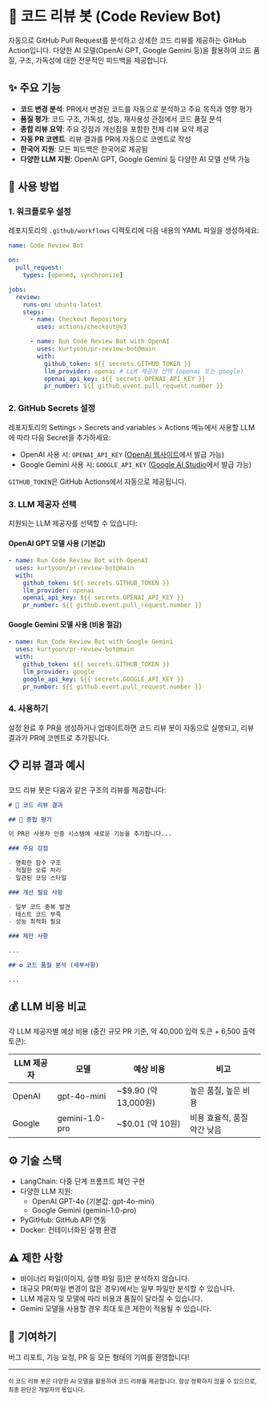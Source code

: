 # 🧐 코드 리뷰 봇 (Code Review Bot)

자동으로 GitHub Pull Request를 분석하고 상세한 코드 리뷰를 제공하는 GitHub Action입니다. 다양한 AI 모델(OpenAI GPT, Google Gemini 등)을 활용하여 코드 품질, 구조, 가독성에 대한 전문적인 피드백을 제공합니다.

## ✨ 주요 기능

- **코드 변경 분석**: PR에서 변경된 코드를 자동으로 분석하고 주요 목적과 영향 평가
- **품질 평가**: 코드 구조, 가독성, 성능, 재사용성 관점에서 코드 품질 분석
- **종합 리뷰 요약**: 주요 강점과 개선점을 포함한 전체 리뷰 요약 제공
- **자동 PR 코멘트**: 리뷰 결과를 PR에 자동으로 코멘트로 작성
- **한국어 지원**: 모든 피드백은 한국어로 제공됨
- **다양한 LLM 지원**: OpenAI GPT, Google Gemini 등 다양한 AI 모델 선택 가능

## 🚀 사용 방법

### 1. 워크플로우 설정

레포지토리의 `.github/workflows` 디렉토리에 다음 내용의 YAML 파일을 생성하세요:

```yaml
name: Code Review Bot

on:
  pull_request:
    types: [opened, synchronize]

jobs:
  review:
    runs-on: ubuntu-latest
    steps:
      - name: Checkout Repository
        uses: actions/checkout@v3

      - name: Run Code Review Bot with OpenAI
        uses: kurtyoon/pr-review-bot@main
        with:
          github_token: ${{ secrets.GITHUB_TOKEN }}
          llm_provider: openai # LLM 제공자 선택 (openai 또는 google)
          openai_api_key: ${{ secrets.OPENAI_API_KEY }}
          pr_number: ${{ github.event.pull_request.number }}
```

### 2. GitHub Secrets 설정

레포지토리의 Settings > Secrets and variables > Actions 메뉴에서 사용할 LLM에 따라 다음 Secret을 추가하세요:

- OpenAI 사용 시: `OPENAI_API_KEY` ([OpenAI 웹사이트](https://platform.openai.com/api-keys)에서 발급 가능)
- Google Gemini 사용 시: `GOOGLE_API_KEY` ([Google AI Studio](https://makersuite.google.com/app/apikey)에서 발급 가능)

`GITHUB_TOKEN`은 GitHub Actions에서 자동으로 제공됩니다.

### 3. LLM 제공자 선택

지원되는 LLM 제공자를 선택할 수 있습니다:

#### OpenAI GPT 모델 사용 (기본값)

```yaml
- name: Run Code Review Bot with OpenAI
  uses: kurtyoon/pr-review-bot@main
  with:
    github_token: ${{ secrets.GITHUB_TOKEN }}
    llm_provider: openai
    openai_api_key: ${{ secrets.OPENAI_API_KEY }}
    pr_number: ${{ github.event.pull_request.number }}
```

#### Google Gemini 모델 사용 (비용 절감)

```yaml
- name: Run Code Review Bot with Google Gemini
  uses: kurtyoon/pr-review-bot@main
  with:
    github_token: ${{ secrets.GITHUB_TOKEN }}
    llm_provider: google
    google_api_key: ${{ secrets.GOOGLE_API_KEY }}
    pr_number: ${{ github.event.pull_request.number }}
```

### 4. 사용하기

설정 완료 후 PR을 생성하거나 업데이트하면 코드 리뷰 봇이 자동으로 실행되고, 리뷰 결과가 PR에 코멘트로 추가됩니다.

## 📋 리뷰 결과 예시

코드 리뷰 봇은 다음과 같은 구조의 리뷰를 제공합니다:

```markdown
# 🧐 코드 리뷰 결과

## 📝 종합 평가

이 PR은 사용자 인증 시스템에 새로운 기능을 추가합니다...

### 주요 강점

- 명확한 함수 구조
- 적절한 오류 처리
- 일관된 코딩 스타일

### 개선 필요 사항

- 일부 코드 중복 발견
- 테스트 코드 부족
- 성능 최적화 필요

### 제안 사항

...

## ⚙️ 코드 품질 분석 (세부사항)

...
```

## 💰 LLM 비용 비교

각 LLM 제공자별 예상 비용 (중간 규모 PR 기준, 약 40,000 입력 토큰 + 6,500 출력 토큰):

| LLM 제공자 | 모델           | 예상 비용            | 비고                        |
| ---------- | -------------- | -------------------- | --------------------------- |
| OpenAI     | gpt-4o-mini    | ~$9.90 (약 13,000원) | 높은 품질, 높은 비용        |
| Google     | gemini-1.0-pro | ~$0.01 (약 10원)     | 비용 효율적, 품질 약간 낮음 |

## ⚙️ 기술 스택

- LangChain: 다중 단계 프롬프트 체인 구현
- 다양한 LLM 지원:
  - OpenAI GPT-4o (기본값: gpt-4o-mini)
  - Google Gemini (gemini-1.0-pro)
- PyGitHub: GitHub API 연동
- Docker: 컨테이너화된 실행 환경

## ⚠️ 제한 사항

- 바이너리 파일(이미지, 실행 파일 등)은 분석하지 않습니다.
- 대규모 PR(파일 변경이 많은 경우)에서는 일부 파일만 분석할 수 있습니다.
- LLM 제공자 및 모델에 따라 비용과 품질이 달라질 수 있습니다.
- Gemini 모델을 사용할 경우 최대 토큰 제한이 적용될 수 있습니다.

## 🤝 기여하기

버그 리포트, 기능 요청, PR 등 모든 형태의 기여를 환영합니다!

---

<sub>이 코드 리뷰 봇은 다양한 AI 모델을 활용하여 코드 리뷰를 제공합니다. 항상 정확하지 않을 수 있으므로, 최종 판단은 개발자의 몫입니다.</sub>
